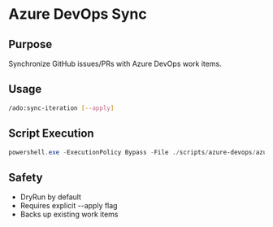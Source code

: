 # Azure DevOps Sync

## Purpose
Synchronize GitHub issues/PRs with Azure DevOps work items.

## Usage
```bash
/ado:sync-iteration [--apply]
```

## Script Execution
```powershell
powershell.exe -ExecutionPolicy Bypass -File ./scripts/azure-devops/azure-devops-sync.ps1 -DryRun -Verbose
```

## Safety
- DryRun by default
- Requires explicit --apply flag
- Backs up existing work items